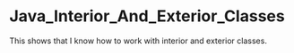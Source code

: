 # Java_Interior_And_Exterior_Classes
This shows that I know how to work with interior and exterior classes.
